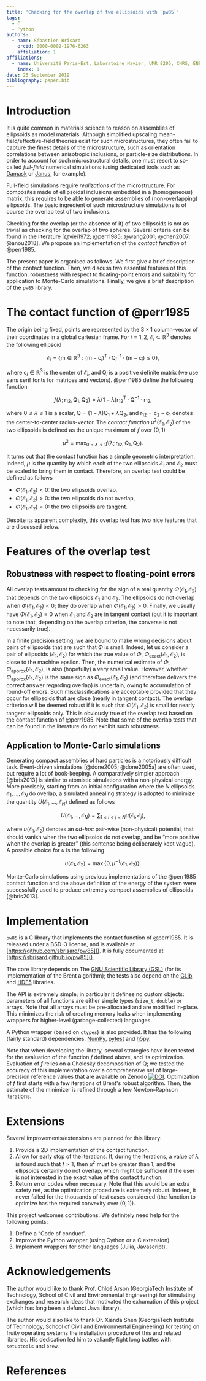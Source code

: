 ```yaml
---
title: 'Checking for the overlap of two ellipsoids with `pw85`'
tags:
  - C
  - Python
authors:
  - name: Sébastien Brisard
    orcid: 0000-0002-1976-6263
	affiliation: 1
affiliations:
  - name: Université Paris-Est, Laboratoire Navier, UMR 8205, CNRS, ENPC, IFSTTAR, F-77455 Marne-la-Vallée, France
    index: 1
date: 25 September 2019
bibliography: paper.bib
---
```


# Introduction

It is quite common in materials science to reason on assemblies of ellipsoids as
model materials. Although simplified upscaling mean-field/effective-field
theories exist for such microstructures, they often fail to capture the finest
details of the microstructure, such as orientation correlations between
anisotropic inclusions, or particle-size distributions. In order to account for
such microstructural details, one must resort to so-called *full-field*
numerical simulations (using dedicated tools such as
[Damask](https://damask.mpie.de/) or [Janus](https://github.com/sbrisard/janus),
for example).

Full-field simulations require *realizations* of the microstructure. For
composites made of ellipsoidal inclusions embedded in a (homogeneous) matrix,
this requires to be able to generate assemblies of (non-overlapping)
ellipsoids. The basic ingredient of such microstructure simulations is of course
the overlap test of two inclusions.

Checking for the overlap (or the absence of it) of two ellipsoids is not as
trivial as checking for the overlap of two spheres. Several criteria can be
found in the literature [@viei1972; @perr1985; @wang2001; @chen2007;
@anou2018]. We propose an implementation of the *contact function* of @perr1985.

The present paper is organised as follows. We first give a brief description of
the contact function. Then, we discuss two essential features of this function:
robustness with respect to floating-point errors and suitability for application
to Monte-Carlo simulations. Finally, we give a brief description of the `pw85`
library.

# The contact function of @perr1985

The origin being fixed, points are represented by the $3\times 1$ column-vector
of their coordinates in a global cartesian frame. For $i=1, 2$, $\mathcal
E_i\subset\mathbb{R}^3$ denotes the following ellipsoid

$$\mathcal E_i
=\{\mathsf{m}\in\mathbb{R}^3:\bigl(\mathsf{m}-\mathsf{c}_i\bigr)^\mathsf{T}
\cdot\mathsf Q_i^{-1}\cdot\bigl(\mathsf{m}-\mathsf{c}_i\bigr)\leq 0\},$$

where $\mathsf c_i\in\mathbb{R}^3$ is the center of $\mathcal E_i$, and
$\mathsf{Q}_i$ is a positive definite matrix (we use sans serif fonts for
matrices and vectors). @perr1985 define the following function

$$f(\lambda; \mathsf{r}_{12}, \mathsf{Q}_1, \mathsf{Q}_2) =\lambda\bigl(1-\lambda\bigr)\mathsf{r}_{12}^\mathsf{T}\cdot\mathsf{Q}^{-1}\cdot\mathsf{r}_{12},$$

where $0\leq\lambda\leq 1$ is a scalar,
$\mathsf{Q}=\bigl(1-\lambda\bigr)\mathsf{Q}_1+\lambda\mathsf{Q}_2$, and
$\mathsf{r}_{12}=\mathsf{c}_2-\mathsf{c}_1$ denotes the center-to-center
radius-vector. The *contact function* $\mu^2(\mathcal{E}_1, \mathcal{E}_2)$ of
the two ellipsoids is defined as the unique maximum of $f$ over $(0, 1)$

$$\mu^2=\max_{0\leq\lambda\leq 1}f(\lambda; \mathsf{r}_{12}, \mathsf{Q}_1,
\mathsf{Q}_2).$$

It turns out that the contact function has a simple geometric
interpretation. Indeed, $\mu$ is the quantity by which each of the two
ellipsoids $\mathcal{E}_1$ and $\mathcal{E}_2$ must be scaled to bring them in
contact. Therefore, an overlap test could be defined as follows

- $\Phi(\mathcal{E}_1, \mathcal{E}_2) < 0$: the two ellipsoids overlap,
- $\Phi(\mathcal{E}_1, \mathcal{E}_2) > 0$: the two ellipsoids do not overlap,
- $\Phi(\mathcal{E}_1, \mathcal{E}_2) = 0$: the two ellipsoids are tangent.

Despite its apparent complexity, this overlap test has two nice features that
are discussed below.

# Features of the overlap test

## Robustness with respect to floating-point errors

All overlap tests amount to checking for the sign of a real quantity
$\Phi(\mathcal E_1, \mathcal E_2)$ that depends on the two ellipsoids $\mathcal
E_1$ and $\mathcal E_2$. The ellipsoids do not overlap when $\Phi(\mathcal E_1,
\mathcal E_2)<0$; they do overlap when $\Phi(\mathcal E_1, \mathcal
E_2)>0$. Finally, we usually have $\Phi(\mathcal E_1, \mathcal E_2)=0$ when
$\mathcal E_1$ and $\mathcal E_2$ are in tangent contact (but it is important to
note that, depending on the overlap criterion, the converse is not necessarily
true).

In a finite precision setting, we are bound to make wrong decisions about pairs
of ellipsoids that are such that $\Phi$ is small. Indeed, let us consider a pair
of ellipsoids $(\mathcal E_1, \mathcal E_2)$ for which the true value of $\Phi$,
$\Phi_\text{exact}(\mathcal E_1, \mathcal E_2)$, is close to the machine
epsilon. Then, the numerical estimate of $\Phi$, $\Phi_\text{approx}(\mathcal
E_1, \mathcal E_2)$, is also (hopefully) a very small value. However, whether
$\Phi_\text{approx}(\mathcal E_1, \mathcal E_2)$ is the same sign as
$\Phi_\text{exact}(\mathcal E_1, \mathcal E_2)$ (and therefore delivers the
correct answer regarding overlap) is uncertain, owing to accumulation of
round-off errors. Such misclassifications are acceptable provided that they
occur for ellipsoids that are close (nearly in tangent contact). The overlap
criterion will be deemed robust if it is such that $\Phi(\mathcal E_1, \mathcal
E_2)$ is small for nearly tangent ellipsoids only. This is obviously true of the
overlap test based on the contact function of @perr1985. Note that some of the
overlap tests that can be found in the literature do not exhibit such
robustness.

## Application to Monte-Carlo simulations

Generating compact assemblies of hard particles is a notoriously difficult
task. Event-driven simulations [@done2005; @done2005a] are often used, but
require a lot of book-keeping. A comparatively simpler approach [@bris2013] is
similar to atomistic simulations with a non-physical energy. More precisely,
starting from an initial configuration where the $N$ ellipsoids $\mathcal{E}_1,
\ldots, \mathcal{E}_N$ do overlap, a simulated annealing strategy is adopted to
minimize the quantity $U(\mathcal{E}_1,\ldots,\mathcal{E}_N)$ defined as follows

$$U(\mathcal{E}_1,\ldots,\mathcal{E}_N)=\sum_{1\leq i<j\leq N}u(\mathcal{E}_i,
\mathcal{E}_j),$$

where $u(\mathcal{E}_1, \mathcal{E}_2)$ denotes an *ad-hoc* pair-wise
(non-physical) potential, that should vanish when the two ellipsoids do not
overlap, and be “more positive when the overlap is greater” (this sentense being
deliberately kept vague). A possible choice for $u$ is the following

$$u(\mathcal{E}_1, \mathcal{E}_2)=\max\{0, \mu^{-1}(\mathcal{E}_1,
\mathcal{E}_2)\}.$$

Monte-Carlo simulations using previous implementations of the @perr1985 contact
function and the above definition of the energy of the system were successfully
used to produce extremely compact assemblies of ellipsoids [@bris2013].

# Implementation

`pw85` is a C library that implements the contact function of @perr1985. It is
released under a BSD-3 license, and is available at
[https://github.com/sbrisard/pw85](). It is fully documented at
[https://sbrisard.github.io/pw85]().

The core library depends on The [GNU Scientific Library
(GSL)](https://www.gnu.org/software/gsl/) (for its implementation of the Brent
algorithm); the tests also depend on the
[GLib](https://developer.gnome.org/glib/) and
[HDF5](https://portal.hdfgroup.org/) libraries.

The API is extremely simple; in particular it defines no custom objects:
parameters of all functions are either simple types (`size_t`, `double`) or
arrays. Note that all arrays must be pre-allocated and are modified
in-place. This minimizes the risk of creating memory leaks when implementing
wrappers for higher-level (garbage-collected) languages.

A Python wrapper (based on `ctypes`) is also provided. It has the following
(fairly standard) dependencies: [NumPy](https://numpy.org/),
[pytest](https://pytest.org/) and [h5py](https://www.h5py.org/).

Note that when developing the library, several strategies have been tested for
the evaluation of the function $f$ defined above, and its
optimization. Evaluation of $f$ relies on a Cholesky decomposition of
$\mathsf{Q}$; we tested the accuracy of this implementation over a comprehensive
set of large-precision reference values that are available on Zenodo
[![DOI](https://zenodo.org/badge/DOI/10.5281/zenodo.3323683.svg)](https://doi.org/10.5281/zenodo.3323683). Optimization
of $f$ first starts with a few iterations of Brent's robust algorithm. Then, the
estimate of the minimizer is refined through a few Newton–Raphson iterations.

# Extensions

Several improvements/extensions are planned for this library:

1. Provide a 2D implementation of the contact function.
2. Allow for early stop of the iterations. If, during the iterations, a value of
   $\lambda$ is found such that $f > 1$, then $\mu^2$ must be greater than 1,
   and the ellipsoids certainly do not overlap, which might be sufficient if the
   user is not interested in the exact value of the contact function.
3. Return error codes when necessary. Note that this would be an extra safety
   net, as the optimization procedure is extremely robust. Indeed, it never
   failed for the thousands of test cases considered (the function to optimize
   has the required convexity over $(0, 1)$).

This project welcomes contributions. We definitely need help for the following
points:

1. Define a “Code of conduct”.
2. Improve the Python wrapper (using Cython or a C extension).
3. Implement wrappers for other languages (Julia, Javascript).

# Acknowledgements

The author would like to thank Prof. Chloé Arson (GeorgiaTech Institute of
Technology, School of Civil and Environmental Engineering) for stimulating
exchanges and research ideas that motivated the exhumation of this project
(which has long been a defunct Java library).

The author would also like to thank Dr. Xianda Shen (GeorgiaTech Institute of
Technology, School of Civil and Environmental Engineering) for testing on fruity
operating systems the installation procedure of this and related libraries. His
dedication led him to valiantly fight long battles with `setuptools` and `brew`.

# References

<!-- Local Variables: -->
<!-- compile-command: "pandoc -s --filter pandoc-citeproc --mathjax -o pw85.html pw85.md" -->
<!-- fill-column: 80 -->
<!-- End: -->
